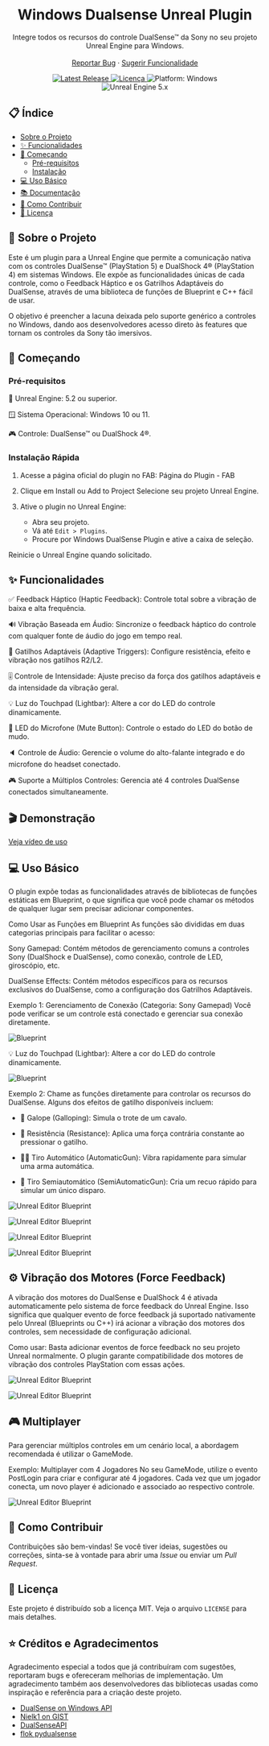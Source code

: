 <h1 align="center">Windows Dualsense Unreal Plugin</h1>

<p align="center">
Integre todos os recursos do controle DualSense™ da Sony no seu projeto Unreal Engine para Windows.
<br />
<br />
<a href="https://github.com/rafaelvaloto/WindowsDualsenseUnreal/issues">Reportar Bug</a>
·
<a href="https://github.com/rafaelvaloto/WindowsDualsenseUnreal/issues">Sugerir Funcionalidade</a>
</p>

<p align="center">
<a href="https://github.com/rafaelvaloto/WindowsDualsenseUnreal/releases">
<img src="https://img.shields.io/github/v/release/rafaelvaloto/WindowsDualsenseUnreal?style=for-the-badge&logo=github" alt="Latest Release">
</a>
<a href="https://github.com/rafaelvaloto/WindowsDualsenseUnreal/blob/main/LICENSE">
<img src="https://img.shields.io/github/license/rafaelvaloto/WindowsDualsenseUnreal?style=for-the-badge" alt="Licença">
</a>
<img src="https://img.shields.io/badge/Platform-Windows-blue?style=for-the-badge&logo=windows" alt="Platform: Windows"><br/>
<img src="https://img.shields.io/badge/Unreal%20Engine-5.2~5.6-blue?style=for-the-badge&logo=unrealengine" alt="Unreal Engine 5.x">



## 📋 Índice

- [Sobre o Projeto](#-sobre-o-projeto)
- [✨ Funcionalidades](#-funcionalidades)
- [🚀 Começando](#-começando)
   - [Pré-requisitos](#pré-requisitos)
   - [Instalação](#instalação)
- [💻 Uso Básico](#-uso-básico)
- [📚 Documentação](#-documentação)
- [🤝 Como Contribuir](#-como-contribuir)
- [📄 Licença](#-licença)


## 📖 Sobre o Projeto

Este é um plugin para a Unreal Engine que permite a comunicação nativa com os controles DualSense™ (PlayStation 5) e DualShock 4® (PlayStation 4) em sistemas Windows. Ele expõe as funcionalidades únicas de cada controle, como o Feedback Háptico e os Gatrilhos Adaptáveis do DualSense, através de uma biblioteca de funções de Blueprint e C++ fácil de usar.

O objetivo é preencher a lacuna deixada pelo suporte genérico a controles no Windows, dando aos desenvolvedores acesso direto às features que tornam os controles da Sony tão imersivos.



## 🚀 Começando

### Pré-requisitos
🚀 Unreal Engine: 5.2 ou superior.

🪟 Sistema Operacional: Windows 10 ou 11.

🎮 Controle: DualSense™ ou DualShock 4®.

### Instalação Rápida
   1. Acesse a página oficial do plugin no FAB: Página do Plugin - FAB


   2. Clique em Install ou Add to Project Selecione seu projeto Unreal Engine.


   3. Ative o plugin no Unreal Engine:
      - Abra seu projeto.
      - Vá até ```Edit > Plugins```.
      - Procure por Windows DualSense Plugin e ative a caixa de seleção.

Reinicie o Unreal Engine quando solicitado.

## ✨ Funcionalidades

✅ Feedback Háptico (Haptic Feedback): Controle total sobre a vibração de baixa e alta frequência.

🔊 Vibração Baseada em Áudio: Sincronize o feedback háptico do controle com qualquer fonte de áudio do jogo em tempo real.

🎯 Gatilhos Adaptáveis (Adaptive Triggers): Configure resistência, efeito e vibração nos gatilhos R2/L2.

🎚️ Controle de Intensidade: Ajuste preciso da força dos gatilhos adaptáveis e da intensidade da vibração geral.

💡 Luz do Touchpad (Lightbar): Altere a cor do LED do controle dinamicamente.

🎤 LED do Microfone (Mute Button): Controle o estado do LED do botão de mudo.

🔈 Controle de Áudio: Gerencie o volume do alto-falante integrado e do microfone do headset conectado.

🎮 Suporte a Múltiplos Controles: Gerencia até 4 controles DualSense conectados simultaneamente.



## 🎬 Demonstração

[Veja vídeo de uso](https://www.youtube.com/watch?v=GrCa5s6acmo)



## 💻 Uso Básico

O plugin expõe todas as funcionalidades através de bibliotecas de funções estáticas em Blueprint, o que significa que você pode chamar os métodos de qualquer lugar sem precisar adicionar componentes.

Como Usar as Funções em Blueprint
As funções são divididas em duas categorias principais para facilitar o acesso:

Sony Gamepad: Contém métodos de gerenciamento comuns a controles Sony (DualShock e DualSense), como conexão, controle de LED, giroscópio, etc.

DualSense Effects: Contém métodos específicos para os recursos exclusivos do DualSense, como a configuração dos Gatrilhos Adaptáveis.

Exemplo 1: Gerenciamento de Conexão (Categoria: Sony Gamepad)
Você pode verificar se um controle está conectado e gerenciar sua conexão diretamente.

![Blueprint](Images/DS5_DS4.png)

💡 Luz do Touchpad (Lightbar): Altere a cor do LED do controle dinamicamente.

![Blueprint](Images/Lightbar.png)

Exemplo 2: Chame as funções diretamente para controlar os recursos do DualSense. Alguns dos efeitos de gatilho disponíveis incluem:

- 🐎 Galope (Galloping): Simula o trote de um cavalo.

- 💪 Resistência (Resistance): Aplica uma força contrária constante ao pressionar o gatilho.

- 🔫🔥 Tiro Automático (AutomaticGun): Vibra rapidamente para simular uma arma automática.

- 🔫 Tiro Semiautomático (SemiAutomaticGun): Cria um recuo rápido para simular um único disparo.

![Unreal Editor Blueprint](Images/Galloping.png)

![Unreal Editor Blueprint](Images/Resistance.png)

![Unreal Editor Blueprint](Images/AutomaticGun.png)

![Unreal Editor Blueprint](Images/Weapon.png)



## ⚙️ Vibração dos Motores (Force Feedback)
A vibração dos motores do DualSense e DualShock 4 é ativada automaticamente pelo sistema de force feedback do Unreal Engine.
Isso significa que qualquer evento de force feedback já suportado nativamente pelo Unreal (Blueprints ou C++) irá acionar a vibração dos motores dos controles, sem necessidade de configuração adicional.

Como usar:
Basta adicionar eventos de force feedback no seu projeto Unreal normalmente.
O plugin garante compatibilidade dos motores de vibração dos controles PlayStation com essas ações.


![Unreal Editor Blueprint](Images/VibrationFF.png)

![Unreal Editor Blueprint](Images/TriggerReduce.png)

## 🎮 Multiplayer
Para gerenciar múltiplos controles em um cenário local, a abordagem recomendada é utilizar o GameMode.

Exemplo: Multiplayer com 4 Jogadores
No seu GameMode, utilize o evento PostLogin para criar e configurar até 4 jogadores. Cada vez que um jogador conecta, um novo player é adicionado e associado ao respectivo controle.

![Unreal Editor Blueprint](Images/Multiplayer.png)



## 🤝 Como Contribuir

Contribuições são bem-vindas! Se você tiver ideias, sugestões ou correções, sinta-se à vontade para abrir uma *Issue* ou enviar um *Pull Request*.



## 📄 Licença

Este projeto é distribuído sob a licença MIT. Veja o arquivo `LICENSE` para mais detalhes.



## ⭐ Créditos e Agradecimentos

Agradecimento especial a todos que já contribuíram com sugestões, reportaram bugs e ofereceram melhorias de implementação. Um agradecimento também aos desenvolvedores das bibliotecas usadas como inspiração e referência para a criação deste projeto.

- [DualSense on Windows API](https://github.com/Ohjurot/DualSense-Windows)
- [Nielk1 on GIST](https://gist.github.com/Nielk1/6d54cc2c00d2201ccb8c2720ad7538db)
- [DualSenseAPI](https://github.com/BadMagic100/DualSenseAPI/tree/master)
- [flok pydualsense](https://github.com/flok/pydualsense)


